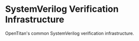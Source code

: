 # SystemVerilog Verification Infrastructure

OpenTitan's common SystemVerilog verification infrastructure.
